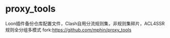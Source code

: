 # proxy_tools
Loon插件备份仓库配置文件，Clash自用分流规则集，非规则集碎片，ACL4SSR规则全分组多模式 fork:https://github.com/mphin/proxy_tools
